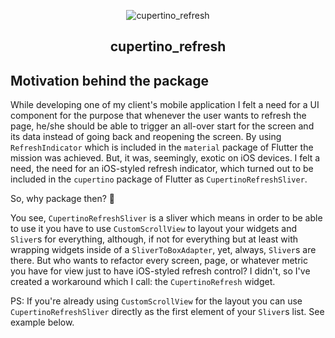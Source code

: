 <p align="center">
<img src="https://raw.githubusercontent.com/porelarte/cupertino-refresh/master/_external/cover.png" alt="cupertino_refresh" />
</p>
<h2 align="center">cupertino_refresh</h2>


## Motivation behind the package

While developing one of my client's mobile application I felt a need for a UI component for the purpose that whenever the user wants to refresh the page, he/she should be able to trigger an all-over start for the screen and its data instead of going back and reopening the screen. By using `RefreshIndicator` which is included in the `material` package of Flutter the mission was achieved. But, it was, seemingly, exotic on iOS devices. I felt a need, the need for an iOS-styled refresh indicator, which turned out to be included in the `cupertino` package of Flutter as `CupertinoRefreshSliver`. 

So, why package then? 🤔

You see, `CupertinoRefreshSliver` is a sliver which means in order to be able to use it you have to use `CustomScrollView` to layout your widgets and `Sliver`s for everything, although, if not for everything but at least with wrapping widgets inside of a `SliverToBoxAdapter`, yet, always, `Sliver`s are there. But who wants to refactor every screen, page, or whatever metric you have for view just to have iOS-styled refresh control? I didn't, so I've created a workaround which I call: the `CupertinoRefresh` widget.

PS: If you're already using `CustomScrollView` for the layout you can use `CupertinoRefreshSliver` directly as the first element of your `Sliver`s list. See example below.
